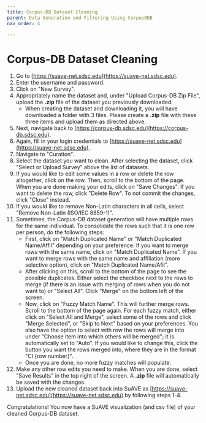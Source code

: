 ```yaml
---
title: Corpus-DB Dataset Cleaning
parent: Data Generation and Filtering Using Corpus0DB
nav_order: 4

---
```

# Corpus-DB Dataset Cleaning

1. Go to [https://suave-net.sdsc.edu](https://suave-net.sdsc.edu).
2. Enter the username and password.
3. Click on "New Survey".
4. Appropriately name the dataset and, under "Upload Corpus-DB Zip File", upload the **.zip** file of the dataset you previously downloaded.
    - When creating the dataset and downloading it, you will have downloaded a folder with 3 files. Please create a **.zip** file with these three items and upload them as directed above.
5. Next, navigate back to [https://corpus-db.sdsc.edu](https://corpus-db.sdsc.edu).
6. Again, fill in your login credentials to [https://suave-net.sdsc.edu](https://suave-net.sdsc.edu).
7. Navigate to "Curation".
8. Select the dataset you want to clean. After selecting the dataset, click "Select or Upload Survey" above the list of datasets.
9. If you would like to edit some values in a row or delete the row altogether, click on the row. Then, scroll to the bottom of the page. When you are done making your edits, click on "Save Changes". If you want to delete the row, click "Delete Row". To not commit the changes, click "Close" instead.
10. If you would like to remove Non-Latin characters in all cells, select "Remove Non-Latin (ISO/IEC 8859-1)".
11. Sometimes, the Corpus-DB dataset generation will have multiple rows for the same individual. To consolidate the rows such that it is one row per person, do the following steps:
    - First, click on "Match Duplicated Name" or "Match Duplicated Name/Affil" depending on your preference. If you want to merge rows with the same name, click on "Match Duplicated Name". If you want to merge rows with the same name and affiliation (more selective option), click on "Match Duplicated Name/Afil".
    - After clicking on this, scroll to the bottom of the page to see the possible duplicates. Either select the checkbox next to the rows to merge (if there is an issue with merging of rows when you do not want to) or "Select All". Click "Merge" on the bottom left of the screen.
    - Now, click on "Fuzzy Match Name". This will further merge rows. Scroll to the bottom of the page again. For each fuzzy match, either click on "Select All and Merge", select some of the rows and click "Merge Selected", or "Skip to Next" based on your preferences. You also have the option to select with row the rows will merge into under "Choose item into which others will be merged"; it is automatically set to "Auto". If you would like to change this, click the button you want the rows merged into, where they are in the format "CI {row number}".
    - Once you are done, no more fuzzy matches will populate.
12. Make any other row edits you need to make. When you are done, select "Save Results" in the top right of the screen. A **.zip** file will automatically be saved with the changes.
13. Upload the new cleaned dataset back into SuAVE as [https://suave-net.sdsc.edu](https://suave-net.sdsc.edu) by following steps 1-4.

Congratulations! You now have a SuAVE visualization (and csv file) of your cleaned Corpus-DB dataset.
